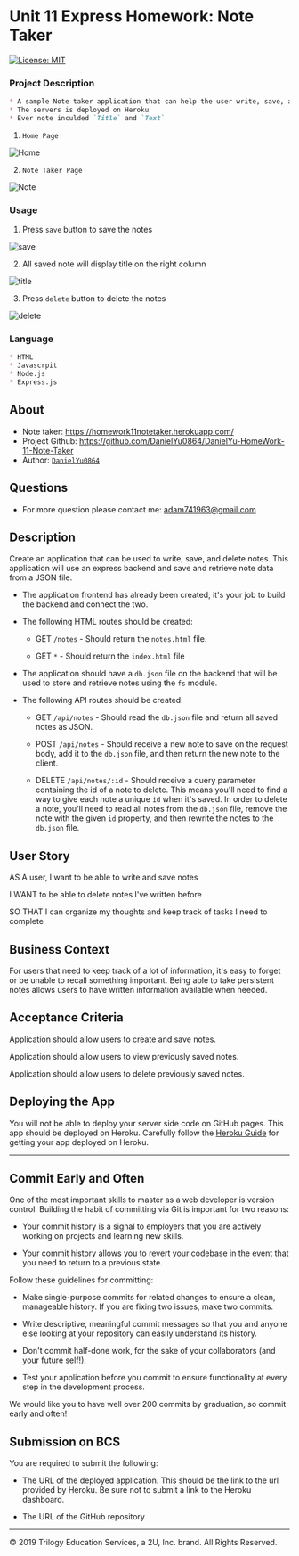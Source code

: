 # Unit 11 Express Homework: Note Taker
[![License: MIT](https://img.shields.io/badge/License-MIT-blue.svg)](https://opensource.org/licenses/MIT)



### Project Description
```md
* A sample Note taker application that can help the user write, save, and delete the notes
* The servers is deployed on Heroku
* Ever note inculded `Title` and `Text`
```
1. `Home Page`

![Home](./Assets/screen/homepage.png)

2. `Note Taker Page`

![Note](./Assets/screen/notepage.png)

### Usage
1. Press `save` button to save the notes

![save](./Assets/gif/startandsave.gif)

2. All saved note will display title on the right column

![title](./Assets/gif/looknote.gif)

3. Press `delete` button to delete the notes

![delete](./Assets/gif/deletenote.gif)

### Language
```md
* HTML
* Javascrpit
* Node.js
* Express.js
```

## About
* Note taker: https://homework11notetaker.herokuapp.com/
* Project Github: https://github.com/DanielYu0864/DanielYu-HomeWork-11-Note-Taker
* Author: [`DanielYu0864`](https://github.com/DanielYu0864)

## Questions
*  For more question please contact me: adam741963@gmail.com

## Description

Create an application that can be used to write, save, and delete notes. This application will use an express backend and save and retrieve note data from a JSON file.

* The application frontend has already been created, it's your job to build the backend and connect the two.

* The following HTML routes should be created:

  * GET `/notes` - Should return the `notes.html` file.

  * GET `*` - Should return the `index.html` file

* The application should have a `db.json` file on the backend that will be used to store and retrieve notes using the `fs` module.

* The following API routes should be created:

  * GET `/api/notes` - Should read the `db.json` file and return all saved notes as JSON.

  * POST `/api/notes` - Should receive a new note to save on the request body, add it to the `db.json` file, and then return the new note to the client.

  * DELETE `/api/notes/:id` - Should receive a query parameter containing the id of a note to delete. This means you'll need to find a way to give each note a unique `id` when it's saved. In order to delete a note, you'll need to read all notes from the `db.json` file, remove the note with the given `id` property, and then rewrite the notes to the `db.json` file.

## User Story

AS A user, I want to be able to write and save notes

I WANT to be able to delete notes I've written before

SO THAT I can organize my thoughts and keep track of tasks I need to complete

## Business Context

For users that need to keep track of a lot of information, it's easy to forget or be unable to recall something important. Being able to take persistent notes allows users to have written information available when needed.

## Acceptance Criteria

Application should allow users to create and save notes.

Application should allow users to view previously saved notes.

Application should allow users to delete previously saved notes.

## Deploying the App

You will not be able to deploy your server side code on GitHub pages. This app should be deployed on Heroku. Carefully follow the [Heroku Guide](../04-Supplemental/HerokuGuide.md) for getting your app deployed on Heroku.

- - -

## Commit Early and Often

One of the most important skills to master as a web developer is version control. Building the habit of committing via Git is important for two reasons:

* Your commit history is a signal to employers that you are actively working on projects and learning new skills.

* Your commit history allows you to revert your codebase in the event that you need to return to a previous state.

Follow these guidelines for committing:

* Make single-purpose commits for related changes to ensure a clean, manageable history. If you are fixing two issues, make two commits.

* Write descriptive, meaningful commit messages so that you and anyone else looking at your repository can easily understand its history.

* Don't commit half-done work, for the sake of your collaborators (and your future self!).

* Test your application before you commit to ensure functionality at every step in the development process.

We would like you to have well over 200 commits by graduation, so commit early and often!

## Submission on BCS

You are required to submit the following:

* The URL of the deployed application. This should be the link to the url provided by Heroku. Be sure not to submit a link to the Heroku dashboard.

* The URL of the GitHub repository

- - -
© 2019 Trilogy Education Services, a 2U, Inc. brand. All Rights Reserved.
